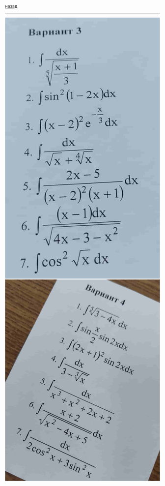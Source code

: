 [назад](../../../README.md)
***
![матанализ атта 1](../../../../images/mathan/sem-2//att2/pr3.jpg)
![матанализ атта 1](../../../../images/mathan/sem-2//att2/pr4.jpg)